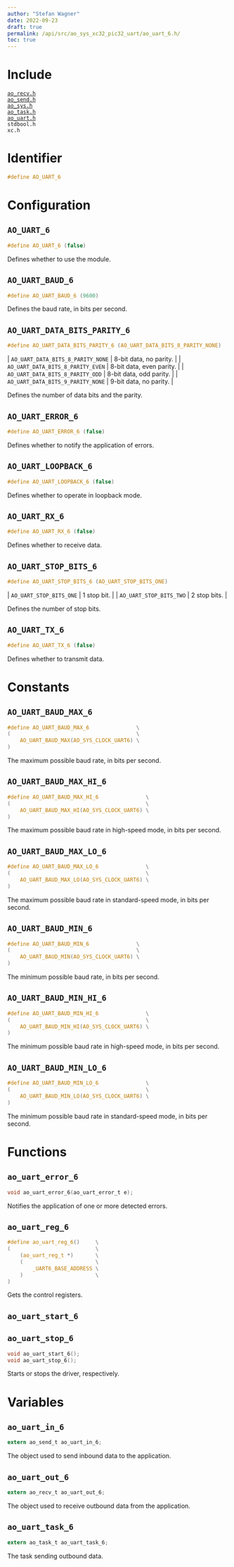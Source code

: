 ```yaml
---
author: "Stefan Wagner"
date: 2022-09-23
draft: true
permalink: /api/src/ao_sys_xc32_pic32_uart/ao_uart_6.h/
toc: true
---
```


# Include

[`ao_recv.h`](../ao_sys/ao_recv.h.md) <br/>
[`ao_send.h`](../ao_sys/ao_send.h.md) <br/>
[`ao_sys.h`](ao_sys.h.md) <br/>
[`ao_task.h`](../ao_sys/ao_task.h.md) <br/>
[`ao_uart.h`](ao_uart.h.md) <br/>
`stdbool.h` <br/>
`xc.h`

# Identifier

```c
#define AO_UART_6
```

# Configuration

## `AO_UART_6`

```c
#define AO_UART_6 (false)
```

Defines whether to use the module.

## `AO_UART_BAUD_6`

```c
#define AO_UART_BAUD_6 (9600)
```

Defines the baud rate, in bits per second.

## `AO_UART_DATA_BITS_PARITY_6`

```c
#define AO_UART_DATA_BITS_PARITY_6 (AO_UART_DATA_BITS_8_PARITY_NONE)
```

| `AO_UART_DATA_BITS_8_PARITY_NONE` | 8-bit data, no parity.   |
| `AO_UART_DATA_BITS_8_PARITY_EVEN` | 8-bit data, even parity. |
| `AO_UART_DATA_BITS_8_PARITY_ODD`  | 8-bit data, odd parity.  |
| `AO_UART_DATA_BITS_9_PARITY_NONE` | 9-bit data, no parity.   |

Defines the number of data bits and the parity.

## `AO_UART_ERROR_6`

```c
#define AO_UART_ERROR_6 (false)
```

Defines whether to notify the application of errors.

## `AO_UART_LOOPBACK_6`

```c
#define AO_UART_LOOPBACK_6 (false)
```

Defines whether to operate in loopback mode.

## `AO_UART_RX_6`

```c
#define AO_UART_RX_6 (false)
```

Defines whether to receive data.

## `AO_UART_STOP_BITS_6`

```c
#define AO_UART_STOP_BITS_6 (AO_UART_STOP_BITS_ONE)
```

| `AO_UART_STOP_BITS_ONE` | 1 stop bit.  |
| `AO_UART_STOP_BITS_TWO` | 2 stop bits. |

Defines the number of stop bits.

## `AO_UART_TX_6`

```c
#define AO_UART_TX_6 (false)
```

Defines whether to transmit data.

# Constants

## `AO_UART_BAUD_MAX_6`

```c
#define AO_UART_BAUD_MAX_6               \
(                                        \
    AO_UART_BAUD_MAX(AO_SYS_CLOCK_UART6) \
)
```

The maximum possible baud rate, in bits per second.

## `AO_UART_BAUD_MAX_HI_6`

```c
#define AO_UART_BAUD_MAX_HI_6               \
(                                           \
    AO_UART_BAUD_MAX_HI(AO_SYS_CLOCK_UART6) \
)
```

The maximum possible baud rate in high-speed mode, in bits per second.

## `AO_UART_BAUD_MAX_LO_6`

```c
#define AO_UART_BAUD_MAX_LO_6               \
(                                           \
    AO_UART_BAUD_MAX_LO(AO_SYS_CLOCK_UART6) \
)
```

The maximum possible baud rate in standard-speed mode, in bits per second.

## `AO_UART_BAUD_MIN_6`

```c
#define AO_UART_BAUD_MIN_6               \
(                                        \
    AO_UART_BAUD_MIN(AO_SYS_CLOCK_UART6) \
)
```

The minimum possible baud rate, in bits per second.

## `AO_UART_BAUD_MIN_HI_6`

```c
#define AO_UART_BAUD_MIN_HI_6               \
(                                           \
    AO_UART_BAUD_MIN_HI(AO_SYS_CLOCK_UART6) \
)
```

The minimum possible baud rate in high-speed mode, in bits per second.

## `AO_UART_BAUD_MIN_LO_6`

```c
#define AO_UART_BAUD_MIN_LO_6               \
(                                           \
    AO_UART_BAUD_MIN_LO(AO_SYS_CLOCK_UART6) \
)
```

The minimum possible baud rate in standard-speed mode, in bits per second.

# Functions

## `ao_uart_error_6`

```c
void ao_uart_error_6(ao_uart_error_t e);
```

Notifies the application of one or more detected errors.

## `ao_uart_reg_6`

```c
#define ao_uart_reg_6()     \
(                           \
    (ao_uart_reg_t *)       \
    (                       \
        _UART6_BASE_ADDRESS \
    )                       \
)
```

Gets the control registers.

## `ao_uart_start_6`
## `ao_uart_stop_6`

```c
void ao_uart_start_6();
void ao_uart_stop_6();
```

Starts or stops the driver, respectively.

# Variables

## `ao_uart_in_6`

```c
extern ao_send_t ao_uart_in_6;
```

The object used to send inbound data to the application.

## `ao_uart_out_6`

```c
extern ao_recv_t ao_uart_out_6;
```

The object used to receive outbound data from the application.

## `ao_uart_task_6`

```c
extern ao_task_t ao_uart_task_6;
```

The task sending outbound data.
